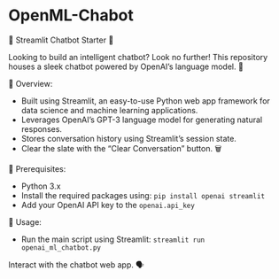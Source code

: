 # OpenML-Chabot
🤖 Streamlit Chatbot Starter 🚀

Looking to build an intelligent chatbot? Look no further! This repository houses a sleek chatbot powered by OpenAI’s language model. 🌟

🎯 Overview:
 - Built using Streamlit, an easy-to-use Python web app framework for data science and machine learning applications.
 - Leverages OpenAI’s GPT-3 language model for generating natural responses.
 - Stores conversation history using Streamlit’s session state.
 - Clear the slate with the “Clear Conversation” button. 🗑️

🔑 Prerequisites:
 - Python 3.x
 - Install the required packages using: `pip install openai streamlit`
 - Add your OpenAI API key to the `openai.api_key`

🚀 Usage:
 - Run the main script using Streamlit: `streamlit run openai_ml_chatbot.py`

Interact with the chatbot web app. 🗣️
